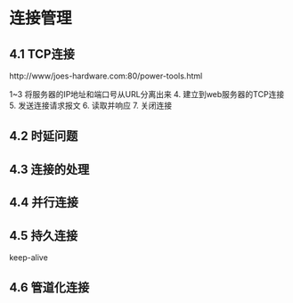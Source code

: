 # 连接管理

## 4.1 TCP连接
http://www/joes-hardware.com:80/power-tools.html

1~3 将服务器的IP地址和端口号从URL分离出来
4. 建立到web服务器的TCP连接
5. 发送连接请求报文
6. 读取并响应
7. 关闭连接
## 4.2 时延问题


## 4.3 连接的处理

## 4.4 并行连接

## 4.5 持久连接
keep-alive
## 4.6 管道化连接

